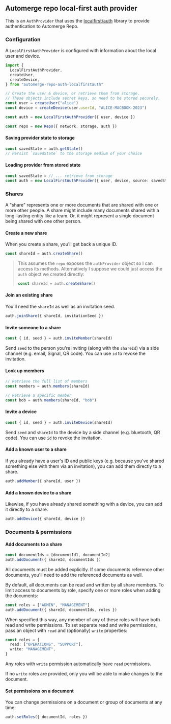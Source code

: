 ## Automerge repo local-first auth provider

This is an `AuthProvider` that uses the [localfirst/auth](https://github.com/local-first-web/auth)
library to provide authentication to Automerge Repo.

### Configuration

A `LocalFirstAuthProvider` is configured with information about the local user and device.

```ts
import {
  LocalFirstAuthProvider,
  createUser,
  createDevice,
} from "automerge-repo-auth-localfirstauth"

// Create the user & device, or retrieve them from storage.
// These objects include secret keys, so need to be stored securely.
const user = createUser("alice")
const device = createDevice(user.userId, "ALICE-MACBOOK-2023")

const auth = new LocalFirstAuthProvider({ user, device })

const repo = new Repo({ network, storage, auth })
```

#### Saving provider state to storage

```ts
const savedState = auth.getState()
// Persist `savedState` to the storage medium of your choice
```

#### Loading provider from stored state

```ts
const savedState = // ... retrieve from storage
const auth = new LocalFirstAuthProvider({ user, device, source: savedState })
```

### Shares

A "share" represents one or more documents that are shared with one or more other people. A share might include many documents shared with a long-lasting entity like a team. Or, it might represent a single document being shared with one other person.

#### Create a new share

When you create a share, you'll get back a unique ID.

```ts
const shareId = auth.createShare()
```

> This assumes the `repo` exposes the `authProvider` object so I can access its methods. Alternatively I suppose we could just access the `auth` object we created directly:
>
> ```ts
> const shareId = auth.createShare()
> ```

#### Join an existing share

You'll need the `shareId` as well as an invitation seed.

```ts
auth.joinShare({ shareId, invitationSeed })
```

#### Invite someone to a share

```ts
const { id, seed } = auth.inviteMember(shareId)
```

Send `seed` to the person you're inviting (along with the `shareId`) via a side channel (e.g. email, Signal, QR code). You can use `id` to revoke the invitation.

#### Look up members

```ts
// Retrieve the full list of members
const members = auth.members(shareId)

// Retrieve a specific member
const bob = auth.members(shareId, "bob")
```

#### Invite a device

```ts
const { id, seed } = auth.inviteDevice(shareId)
```

Send `seed` and `shareId` to the device by a side channel (e.g. bluetooth, QR code). You can use `id` to revoke the invitation.

#### Add a known user to a share

If you already have a user's ID and public keys (e.g. because you've shared something else with them via an invitation), you can add them directly to a share.

```ts
auth.addMember({ shareId, user })
```

#### Add a known device to a share

Likewise, if you have already shared something with a device, you can add it directly to a share.

```ts
auth.addDevice({ shareId, device })
```

### Documents & permissions

#### Add documents to a share

```ts
const documentIds = [documentId1, documentId2]
auth.addDocument({ shareId, documentIds })
```

All documents must be added explicitly. If some documents reference other documents, you'll need to add the referenced documents as well.

By default, all documents can be read and written by all share members. To limit access to documents by role, specify one or more roles when adding the documents:

```ts
const roles = ["ADMIN", "MANAGEMENT"]
auth.addDocument({ shareId, documentIds, roles })
```

When specified this way, any member of any of these roles will have both read and write permissions. To set separate read and write permissions, pass an object with `read` and (optionally) `write` properties:

```ts
const roles = {
  read: ["OPERATIONS", "SUPPORT"],
  write: "MANAGEMENT",
}
```

Any roles with `write` permission automatically have `read` permissions.

If no `write` roles are provided, only you will be able to make changes to the document.

#### Set permissions on a document

You can change permissions on a document or group of documents at any time:

```ts
auth.setRoles({ documentId, roles })
```
